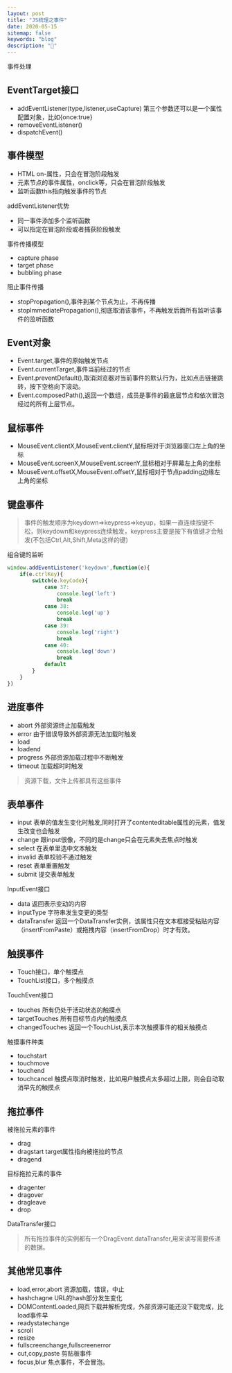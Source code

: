 ```yaml
---
layout: post
title: "JS梳理之事件"
date: 2020-05-15
sitemap: false
keywords: "blog"
description: "🚀"
---
```


事件处理

## EventTarget接口
* addEventListener(type,listener,useCapture) 第三个参数还可以是一个属性配置对象，比如{once:true}
* removeEventListener()
* dispatchEvent()

## 事件模型
* HTML on-属性，只会在冒泡阶段触发
* 元素节点的事件属性，onclick等，只会在冒泡阶段触发
* 监听函数this指向触发事件的节点

addEventListener优势
* 同一事件添加多个监听函数
* 可以指定在冒泡阶段或者捕获阶段触发

事件传播模型
* capture phase
* target phase
* bubbling phase

阻止事件传播
* stopPropagation(),事件到某个节点为止，不再传播
* stopImmediatePropagation(),彻底取消该事件，不再触发后面所有监听该事件的监听函数

## Event对象
* Event.target,事件的原始触发节点
* Event.currentTarget,事件当前经过的节点
* Event.preventDefault(),取消浏览器对当前事件的默认行为，比如点击链接跳转，按下空格向下滚动。
* Event.composedPath(),返回一个数组，成员是事件的最底层节点和依次冒泡经过的所有上层节点。

## 鼠标事件
* MouseEvent.clientX,MouseEvent.clientY,鼠标相对于浏览器窗口左上角的坐标
* MouseEvent.screenX,MouseEvent.screenY,鼠标相对于屏幕左上角的坐标
* MouseEvent.offsetX,MouseEvent.offsetY,鼠标相对于节点padding边缘左上角的坐标

## 键盘事件
> 事件的触发顺序为keydown=>keypress=>keyup，如果一直连续按键不松，则keydown和keypress连续触发，keypress主要是按下有值键才会触发(不包括Ctrl,Alt,Shift,Meta这样的键)

组合键的监听
```javascript
window.addEventListener('keydown',function(e){
    if(e.ctrlKey){
        switch(e.keyCode){
            case 37:
                console.log('left')
                break
            case 38:
                console.log('up')
                break
            case 39:
                console.log('right')
                break
            case 40:
                console.log('down')
                break
            default   
        }
    }
})
```

## 进度事件
* abort 外部资源终止加载触发
* error 由于错误导致外部资源无法加载时触发
* load
* loadend
* progress 外部资源加载过程中不断触发
* timeout 加载超时时触发

> 资源下载，文件上传都具有这些事件

## 表单事件
* input 表单的值发生变化时触发,同时打开了contenteditable属性的元素，值发生改变也会触发
* change 跟input很像，不同的是change只会在元素失去焦点时触发
* select 在表单里选中文本触发
* invalid 表单校验不通过触发
* reset 表单重置触发
* submit 提交表单触发

InputEvent接口
* data 返回表示变动的内容
* inputType 字符串发生变更的类型
* dataTransfer 返回一个DataTransfer实例，该属性只在文本框接受粘贴内容（insertFromPaste）或拖拽内容（insertFromDrop）时才有效。

## 触摸事件
* Touch接口，单个触摸点
* TouchList接口，多个触摸点

TouchEvent接口
* touches  所有仍处于活动状态的触摸点
* targetTouches 所有目标节点内的触摸点
* changedTouches  返回一个TouchList,表示本次触摸事件的相关触摸点

触摸事件种类
* touchstart
* touchmove
* touchend
* touchcancel 触摸点取消时触发，比如用户触摸点太多超过上限，则会自动取消早先的触摸点

## 拖拉事件
被拖拉元素的事件
* drag
* dragstart  target属性指向被拖拉的节点
* dragend

目标拖拉元素的事件
* dragenter
* dragover
* dragleave
* drop

DataTransfer接口
> 所有拖拉事件的实例都有一个DragEvent.dataTransfer,用来读写需要传递的数据。

## 其他常见事件
* load,error,abort  资源加载，错误，中止
* hashchagne  URL的hash部分发生变化
* DOMContentLoaded,网页下载并解析完成，外部资源可能还没下载完成，比load事件早
* readystatechange
* scroll
* resize
* fullscreenchange,fullscreenerror
* cut,copy,paste 剪贴板事件
* focus,blur 焦点事件，不会冒泡。




